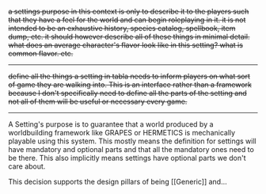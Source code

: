 ~~a settings purpose in this context is only to describe it to the players such that they have a feel for the world and can begin roleplaying in it. it is not intended to be an exhaustive history, species catalog, spellbook, item dump, etc. it should however describe all of these things in minimal detail. what does an average character's flavor look like in this setting? what is common flavor. etc.~~

---

~~define all the things a setting in tabla needs to inform players on what sort of game they are walking into. This is an interface rather than a framework because I don't specifically need to define all the parts of the setting and not all of them will be useful or necessary every game.~~

---

A Setting's purpose is to guarantee that a world produced by a worldbuilding framework like GRAPES or HERMETICS is mechanically playable using this system. This mostly means the definition for settings will have mandatory and optional parts and that all the mandatory ones need to be there. This also implicitly means settings have optional parts we don't care about.

This decision supports the design pillars of being [[Generic]] and...